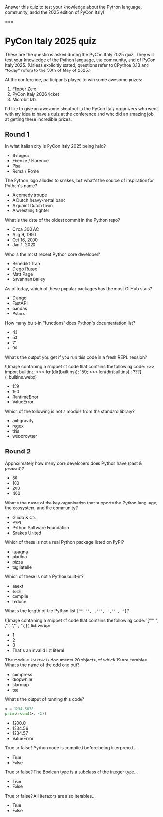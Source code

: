 Answer this quiz to test your knowledge about the Python language, community, andd the 2025 edition of PyCon Italy!

===

<script src="/user/themes/myquark/js/quiz.js"></script>
<link rel="stylesheet" href="/user/themes/myquark/css/quiz-custom.css">


# PyCon Italy 2025 quiz

These are the questions asked during the PyCon Italy 2025 quiz.
They will test your knowledge of the Python language, the community, and of PyCon Italy 2025.
(Unless explicitly stated, questions refer to CPython 3.13 and “today” refers to the 30th of May of 2025.)

At the conference, participants played to win some awesome prizes:

 1. Flipper Zero
 2. PyCon Italy 2026 ticket
 3. Microbit lab

I'd like to give an awesome shoutout to the PyCon Italy organizers who went with my idea to have a quiz at the conference and who did an amazing job at getting these incredible prizes.



## Round 1


<div class="quiz-question" data-correct="a">
  <div class="question-text"><p>In what Italian city is PyCon Italy 2025 being held?</p></div>
  <ul class="choices">
    <li data-option="a">Bologna</li>
    <li data-option="b">Firenze / Florence</li>
    <li data-option="c">Pisa</li>
    <li data-option="d">Roma / Rome</li>
  </ul>
  <p class="feedback"></p>
</div>


<div class="quiz-question" data-correct="a">
  <div class="question-text"><p>The Python logo alludes to snakes, but what's the source of inspiration for Python's name?</p></div>
  <ul class="choices">
    <li data-option="a">A comedy troupe</li>
    <li data-option="b">A Dutch heavy-metal band</li>
    <li data-option="c">A quaint Dutch town</li>
    <li data-option="d">A wrestling fighter</li>
  </ul>
  <p class="feedback"></p>
</div>


<div class="quiz-question" data-correct="b">
  <div class="question-text"><p>What is the date of the oldest commit in the Python repo?</p></div>
  <ul class="choices">
    <li data-option="a">Circa 300 AC</li>
    <li data-option="b">Aug 9, 1990</li>
    <li data-option="c">Oct 16, 2000</li>
    <li data-option="d">Jan 1, 2020</li>
  </ul>
  <p class="feedback"></p>
</div>


<div class="quiz-question" data-correct="b">
  <div class="question-text"><p>Who is the most recent Python core developer?</p></div>
  <ul class="choices">
    <li data-option="a">Bénédikt Tran</li>
    <li data-option="b">Diego Russo</li>
    <li data-option="c">Matt Page</li>
    <li data-option="d">Savannah Bailey</li>
  </ul>
  <p class="feedback"></p>
</div>


<div class="quiz-question" data-correct="b">
  <div class="question-text"><p>As of today, which of these popular packages has the most GitHub stars?</p></div>
  <ul class="choices">
    <li data-option="a">Django</li>
    <li data-option="b">FastAPI</li>
    <li data-option="c">pandas</li>
    <li data-option="d">Polars</li>
  </ul>
  <p class="feedback"></p>
</div>


<div class="quiz-question" data-correct="c">
  <div class="question-text"><p>How many built-in “functions” does Python's documentation list?</p></div>
  <ul class="choices">
    <li data-option="a">42</li>
    <li data-option="b">53</li>
    <li data-option="c">71</li>
    <li data-option="d">99</li>
  </ul>
  <p class="feedback"></p>
</div>


<div class="quiz-question" data-correct="b">
  <div class="question-text"><p>What's the output you get if you run this code in a fresh REPL session?</p></div>

  <div markdown="1">
  ![Image containing a snippet of code that contains the following code: >>> import builtins; >>> len(dir(builtins)); 159; >>> len(dir(builtins)); ???](_builtins.webp)
  </div>

  <ul class="choices">
    <li data-option="a">159</li>
    <li data-option="b">160</li>
    <li data-option="c">RuntimeError</li>
    <li data-option="d">ValueError</li>
  </ul>
  <p class="feedback"></p>
</div>


<div class="quiz-question" data-correct="b">
  <div class="question-text"><p>Which of the following is not a module from the standard library?</p></div>
  <ul class="choices">
    <li data-option="a">antigravity</li>
    <li data-option="b">regex</li>
    <li data-option="c">this</li>
    <li data-option="d">webbrowser</li>
  </ul>
  <p class="feedback"></p>
</div>


## Round 2


<div class="quiz-question" data-correct="b">
  <div class="question-text"><p>Approximately how many core developers does Python have (past & present)?</p></div>
  <ul class="choices">
    <li data-option="a">50</li>
    <li data-option="b">100</li>
    <li data-option="c">200</li>
    <li data-option="d">400</li>
  </ul>
  <p class="feedback"></p>
</div>


<div class="quiz-question" data-correct="c">
  <div class="question-text"><p>What's the name of the key organisation that supports the Python language, the ecosystem, and the community?</p></div>
  <ul class="choices">
    <li data-option="a">Guido & Co.</li>
    <li data-option="b">PyPI</li>
    <li data-option="c">Python Software Foundation</li>
    <li data-option="d">Snakes United</li>
  </ul>
  <p class="feedback"></p>
</div>


<div class="quiz-question" data-correct="b">
  <div class="question-text"><p>Which of these is not a real Python package listed on PyPI?</p></div>
  <ul class="choices">
    <li data-option="a">lasagna</li>
    <li data-option="b">piadina</li>
    <li data-option="c">pizza</li>
    <li data-option="d">tagliatelle</li>
  </ul>
  <p class="feedback"></p>
</div>


<div class="quiz-question" data-correct="d">
  <div class="question-text"><p>Which of these is not a Python built-in?</p></div>
  <ul class="choices">
    <li data-option="a">anext</li>
    <li data-option="b">ascii</li>
    <li data-option="c">compile</li>
    <li data-option="d">reduce</li>
  </ul>
  <p class="feedback"></p>
</div>


<div class="quiz-question" data-correct="b">
  <div class="question-text"><p>What's the length of the Python list <code>[""''', ,''', ','" , "]</code>?</p></div>

  <div markdown="1">
  ![Image containing a snippet of code that contains the following code: \[""''', ,''', ','" , "\]](_list.webp)
  </div>

  <ul class="choices">
    <li data-option="a">1</li>
    <li data-option="b">2</li>
    <li data-option="c">3</li>
    <li data-option="d">That's an invalid list literal</li>
  </ul>
  <p class="feedback"></p>
</div>


<div class="quiz-question" data-correct="d">
  <div class="question-text"><p>The module <code>itertools</code> documents 20 objects, of which 19 are iterables. What's the name of the odd one out?</p></div>
  <ul class="choices">
    <li data-option="a">compress</li>
    <li data-option="b">dropwhile</li>
    <li data-option="c">starmap</li>
    <li data-option="d">tee</li>
  </ul>
  <p class="feedback"></p>
</div>


<div class="quiz-question" data-correct="a" markdown="1">
  <div class="question-text"><p>What's the output of running this code?</p></div>

```py
x = 1234.5678
print(round(x, -2))
```

  <ul class="choices">
    <li data-option="a">1200.0</li>
    <li data-option="b">1234.56</li>
    <li data-option="c">1234.57</li>
    <li data-option="d">ValueError</li>
  </ul>
  <p class="feedback"></p>
</div>


<div class="quiz-question" data-correct="a" markdown="1">
  <div class="question-text"><p>True or false? Python code is compiled before being interpreted...</p></div>
  <ul class="choices">
    <li data-option="a">True</li>
    <li data-option="b">False</li>
  </ul>
  <p class="feedback"></p>
</div>


<div class="quiz-question" data-correct="a" markdown="1">
  <div class="question-text"><p>True or false? The Boolean type is a subclass of the integer type...</p></div>
  <ul class="choices">
    <li data-option="a">True</li>
    <li data-option="b">False</li>
  </ul>
  <p class="feedback"></p>
</div>


<div class="quiz-question" data-correct="" markdown="1">
  <div class="question-text"><p>True or false? All iterators are also iterables...</p></div>
  <ul class="choices">
    <li data-option="a">True</li>
    <li data-option="b">False</li>
  </ul>
  <p class="feedback"></p>
</div>
